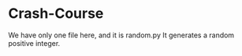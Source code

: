 Crash-Course
============

We have only one file here, and it is random.py
It generates a random positive integer.
